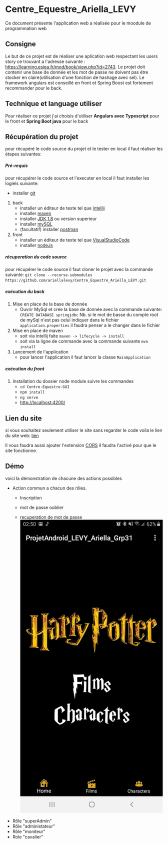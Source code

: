 # Centre_Equestre_Ariella_LEVY
Ce document présente l'application web a réalisée pour le moodule de programmation web
## Consigne
Le but de ce projet est de réaliser une aplication web respectant les users story ce trouvant a l'adresse suivante : https://learning.esiea.fr/mod/book/view.php?id=2743. Le projet doit contenir une base de donnée et les mot de passe ne doivent pas être stocker en claire(utilisation d'une fonction de hashage avec sel). Le framework angulars est conseillé en front et Spring Boost est fortement recommander pour le back.
## Technique et language utiliser
Pour réaliser ce projet j'ai choisis d'utiliser **Angulars avec Typescript** pour le front et **Spring Boot java** pour le back
## Récupération du projet
pour récupéré le code source du projet et le tester en local il faut réaliser les étapes suivantes:
##### Pré-requis
pour récupérer le code source et l'executer en local il faut installer les logiels suivante:
* installer [git](https://git-scm.com/downloads)
1. back
    * installer un éditeur de texte tel que [intellij](https://www.jetbrains.com/fr-fr/idea/download/#section=windows)
    * installer [maven](https://maven.apache.org/download.cgi)
    * installer [JDK 1.8](https://www.oracle.com/java/technologies/javase-downloads.html) ou version superieur
    * installer [mySQL](https://dev.mysql.com/downloads/connector/j/)
    * (facultatif) installer [postman](https://www.postman.com/downloads/)
2. front
    * installer un éditeur de texte tel que [VisualStudioCode](https://code.visualstudio.com/download)
    * installer [nodeJs](https://nodejs.org/fr/download/)
##### récuperation du code source
pour récupérer le code source il faut cloner le projet avec la commande suivante:
`git clone --recurse-submodules https://github.com/ariellalevy/Centre_Equestre_Ariella_LEVY.git`
##### exécution du back
1. Mise en place de la base de donnée
    * Ouvrir MySql et crée la base de donnée avec la commande suivante:
    `CREATE DATABASE springjdbc`
    Nb. si le mot de basse du compte root de mySql n'est pas celui indiquer dans le fichier `application.properties` il faudra penser a le changer dans le fichier
2. Mise en place de maven
    * soit via intellij faite `maven -> lifecycle -> install`
    * soit via la ligne de commande avec la commande suivante `mvn install`
3. Lancement de l'application
    * pour lancer l'application il faut lancer la classe `MainApplication`
##### exécution du front
1. Installation du dossier node module suivre les commandes
    * `cd Centre-Equestre-GUI`
    * `npm install`
    * `ng serve`
    * [http://localhost:4200/](http://localhost:4200/)
## Lien du site
si vous souhaitez seulement utiliser le site sans regarder le code voila le lien du site web: [lien](http://localhost:4200/)

Il vous faudra aussi ajouter l'extension [CORS](https://chrome.google.com/webstore/detail/allow-cors-access-control/lhobafahddgcelffkeicbaginigeejlf?hl=fr) il faudra l'activé pour que le site fonctionne.
## Démo
voici la démonstration de chacune des actions possibles
* Action commun a chacun des rôles.
    * Inscription

    * mot de passe oublier
    * recuperation de mot de passe
![alt text](https://raw.githubusercontent.com/ariellalevy/ariellalevy.github.io/master/Acceuil.png)
* Rôle "superAdmin"
* Rôle "administateur"
* Rôle "moniteur"
* Role "cavalier"